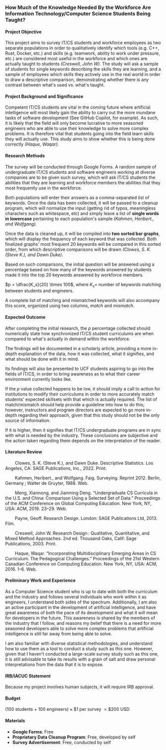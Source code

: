 ### How Much of the Knowledge Needed By the Workforce Are Information Technology/Computer Science Students Being Taught?

#### Project Objective

This project aims to survey IT/CS students and workforce employees as two separate populations in order to qualitatively identify which tools (e.g. C++, Rust, Docker, etc.) and skills (e.g. teamwork, ability to work under pressure, etc.) are considered most useful in the workforce and which ones are actually taught to students *(Creswell, John W).* The study will ask a sample of students for single keywords describing the skills they are learning, and a sample of employees which skills they actively use in the real world in order to draw a descriptive comparison, demonstrating whether there is any contrast between what's used vs. what's taught. 

#### Project Background and Significance

Competent IT/CS students are vital in the coming future where artificial intelligence will most likely gain the ability to carry out the more mundane tasks of software development (See GitHub Copilot, for example). As such, it is likely that the field will only become lucrative to more seasoned engineers who are able to use their knowledge to solve more complex problems. It is therefore vital that students going into the field learn skills they will actually use. This study aims to show whether this is being done correctly *(Haque, Waqar)*. 

#### Research Methods

The survey will be conducted through Google Forms. A random sample of undergraduate IT/CS students and software engineers working at diverse companies are to be given such survey, which will ask IT/CS students the abilities that they are learning and workforce members the abilities that they most frequently use in the workforce.

Both populations will enter their answers as a comma-separated list of keywords. Once the data has been collected, it will be passed to a cleanup program, which will normalize the input (getting rid of typos, meaningless characters such as whitespace, etc) and simply leave a list of **single words in lowercase** pertaining to each population's sample *(Kahmen, Heribert., and Wolfgang)*. 

Once the data is cleaned up, it will be compiled into **two sorted bar graphs**, which will display the frequency of each keyword that was collected. Both finalized graphs' most frequent 20 keywords will be compared in this sorted order, from which descriptive comparisons will be drawn *(Clowes, S. K. (Steve K.), and Dawn Duke)*.

Based on such comparisons, the initial question will be answered using a percentage based on how many of the keywords answered by students made it into the top 20 keywords answered by workforce members.

$p = \dfrac{K_s}{20} \times 100$, where $K_s =$ number of keywords matching between students and engineers.

A complete list of matching and mismatched keywords will also accompany this score, organized using two columns, *match* and *mismatch*.

#### Expected Outcome

After completing the initial research, the $p$ percentage collected should numerically state how synchronized IT/CS student curriculums are when compared to what's actually in demand within the workforce. 

The findings will be documented in a scholarly article, providing a more in-depth explanation of the data, how it was collected, what it signifies, and what should be done with it in mind.

Its findings will also be presented to UCF students aspiring to go into the fields of IT/CS, in order to bring awareness as to what their career environment currently looks like.

If the $p$ value collected happens to be low, it should imply a call to action for institutions to modify their curriculums in order to more accurately match students' expected skillsets with that which is actually required. The list of match/mismatch should help provide a guideline into how to do this; however, instructors and program directors are expected to go more in-depth regarding their approach, given that this study should not be the only source of information. 

If it is higher, then it signifies that IT/CS undergraduate programs are in sync with what is needed by the industry. These conclusions are subjective and the action taken regarding them depends on the interpretation of the reader.

#### Literature Review

&nbsp;
&nbsp;
&nbsp;
&nbsp;
Clowes, S. K. (Steve K.), and Dawn Duke. Descriptive Statistics. Los Angeles, CA: SAGE Publications, Inc., 2022. Print.

&nbsp;
&nbsp;
&nbsp;
&nbsp;
Kahmen, Heribert., and Wolfgang. Faig. Surveying. Reprint 2012. Berlin, Germany ; Walter de Gruyter, 1988. Web.

&nbsp;
&nbsp;
&nbsp;
&nbsp;
Meng, Xiannong, and Jianming Deng. “Undergraduate CS Curricula in the U.S. and China: Comparison Using a Selected Set of Data.” Proceedings of the ACM Conference on Global Computing Education. New York, NY, USA: ACM, 2019. 23–29. Web.

&nbsp;
&nbsp;
&nbsp;
&nbsp;
Payne, Geoff. Research Design. London: SAGE Publications Ltd, 2013. Film.

&nbsp;
&nbsp;
&nbsp;
&nbsp;
Creswell, John W. Research Design : Qualitative, Quantitative, and Mixed Method Approaches. 2nd ed. Thousand Oaks, Calif: Sage Publications, 2003. Print.

&nbsp;
&nbsp;
&nbsp;
&nbsp;
Haque, Waqar. “Incorporating Multidisciplinary Emerging Areas in CS Curriculum: The Pedagogical Challenges.” Proceedings of the 21st Western Canadian Conference on Computing Education. New York, NY, USA: ACM, 2016. 1–6. Web.

#### Preliminary Work and Experience

As a Computer Science student who is up to date with both the curriculum and the industry and follows several individuals who work within it as engineers, I understand both sides of the spectrum. Additionally, I am also an active participant in the development of artificial intelligence, and have great awareness of both the pace of its development and what it will mean for developers in the future. This awareness is shared by the members of the industry that I follow, and reasons my belief that there is a need for more seasoned developers able to solve more complex problems that artificial intelligence is still far away from being able to solve.

I am also familiar with diverse statistical methodologies, and understand how to use them as a tool to conduct a study such as this one. However, given that I haven't conducted a large-scale survey study such as this one, it is still advisable to take its results with a grain of salt and draw personal interpretations from the data that it is to expose.

#### IRB/IACUC Statement

Because my project involves human subjects, it will require IRB approval.

#### Budget

$(100$ students + $100$ engineers$) \times \$1$ per survey $= \$200$ USD

#### Materials

- **Google Forms**: Free
- **Proprietary Data Cleanup Program**: Free, developed by self
- **Survey Advertisement**: Free, conducted by self

